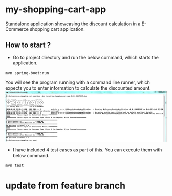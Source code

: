 # my-shopping-cart-app
 Standalone application showcasing the discount calculation in a E-Commerce shopping cart application.

 ## How to start ?
 * Go to project directory and run the below command, which starts the application.
 ```
 mvn spring-boot:run
 ```
You will see the program running with a command line runner, which expects you to enter information to calculate the discounted amount.
<img src="src/main/resources/images/capture.JPG" alt="capture"/>

* I have included 4 test cases as part of this. You can execute them with below command.
 ```
 mvn test
 ```
# update from feature branch